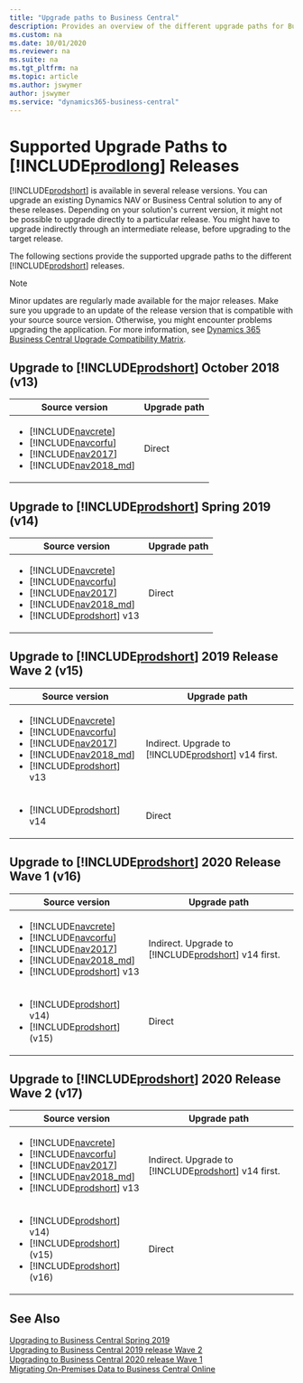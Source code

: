 ```yaml
---
title: "Upgrade paths to Business Central"
description: Provides an overview of the different upgrade paths for Business Central
ms.custom: na
ms.date: 10/01/2020
ms.reviewer: na
ms.suite: na
ms.tgt_pltfrm: na
ms.topic: article
ms.author: jswymer
author: jswymer
ms.service: "dynamics365-business-central"
---
```


# Supported Upgrade Paths to [!INCLUDE[prodlong](../developer/includes/prodlong.md)] Releases

[!INCLUDE[prodshort](../developer/includes/prodshort.md)] is available in several release versions. You can upgrade an existing Dynamics NAV or Business Central solution to any of these releases. Depending on your solution's current version, it might not be possible to upgrade directly to a particular release. You might have to upgrade indirectly through an intermediate release, before upgrading to the target release.  

<!--

Whether you can upgrade directly to a release will depend on the source version. For some targets, there's an indirect path through an intermediate version. The path that you must take to upgrade to the new Oracle Database 11g release depends on the release number of your current database. It might not be possible to directly upgrade from your current release of Oracle Database to the latest release. Depending on your current release, you might be required to upgrade through one or more intermediate releases to upgrade to the new Oracle Database 11g release.

-->

The following sections provide the supported upgrade paths to the different [!INCLUDE[prodshort](../developer/includes/prodshort.md)] releases.

> [!NOTE]
> Minor updates are regularly made available for the major releases. Make sure you upgrade to an update of the release version that is compatible with your source source version. Otherwise, you might encounter problems upgrading the application. For more information, see [Dynamics 365 Business Central Upgrade Compatibility Matrix](/dynamics365/business-central/dev-itpro/upgrade/upgrade-v14-v15-compatibility?branch=2020rw1-upgrade).

## Upgrade to [!INCLUDE[prodshort](../developer/includes/prodshort.md)] October 2018 (v13)

|  Source version  |  Upgrade path  |
|------------|--------------|
|<ul><li> [!INCLUDE[navcrete](../developer/includes/navcrete_md.md)]</li><li>[!INCLUDE[navcorfu](../developer/includes/navcorfu_md.md)]</li><li>[!INCLUDE[nav2017](../developer/includes/nav2017.md)]</li><li>[!INCLUDE[nav2018_md](../developer/includes/nav2018_md.md)]</li></ul>|Direct|

## Upgrade to [!INCLUDE[prodshort](../developer/includes/prodshort.md)] Spring 2019 (v14)

|  Source version  |   Upgrade path  |
|------------|--------------|
|<ul><li> [!INCLUDE[navcrete](../developer/includes/navcrete_md.md)]</li><li>[!INCLUDE[navcorfu](../developer/includes/navcorfu_md.md)]</li><li>[!INCLUDE[nav2017](../developer/includes/nav2017.md)]</li><li>[!INCLUDE[nav2018_md](../developer/includes/nav2018_md.md)]</li><li>[!INCLUDE[prodshort](../developer/includes/prodshort.md)] v13</li></ul>|Direct|


## Upgrade to [!INCLUDE[prodshort](../developer/includes/prodshort.md)] 2019 Release Wave 2 (v15) 

|  Source version  |   Upgrade path  |
|------------|--------------|
|<ul><li> [!INCLUDE[navcrete](../developer/includes/navcrete_md.md)]</li><li>[!INCLUDE[navcorfu](../developer/includes/navcorfu_md.md)]</li><li>[!INCLUDE[nav2017](../developer/includes/nav2017.md)]</li><li>[!INCLUDE[nav2018_md](../developer/includes/nav2018_md.md)]</li><li>[!INCLUDE[prodshort](../developer/includes/prodshort.md)] v13</li></ul>|Indirect. Upgrade to [!INCLUDE[prodshort](../developer/includes/prodshort.md)] v14 first.|
|<ul><li> [!INCLUDE[prodshort](../developer/includes/prodshort.md)] v14</li></ul>|Direct |

## Upgrade to [!INCLUDE[prodshort](../developer/includes/prodshort.md)] 2020 Release Wave 1 (v16) 

|  Source version  |   Upgrade path  |
|------------|--------------|
|<ul><li> [!INCLUDE[navcrete](../developer/includes/navcrete_md.md)]</li><li>[!INCLUDE[navcorfu](../developer/includes/navcorfu_md.md)]</li><li>[!INCLUDE[nav2017](../developer/includes/nav2017.md)]</li><li>[!INCLUDE[nav2018_md](../developer/includes/nav2018_md.md)]</li><li>[!INCLUDE[prodshort](../developer/includes/prodshort.md)] v13</li></ul>|Indirect. Upgrade to [!INCLUDE[prodshort](../developer/includes/prodshort.md)] v14 first.|
|<ul><li> [!INCLUDE[prodshort](../developer/includes/prodshort.md)] v14)</li><li> [!INCLUDE[prodshort](../developer/includes/prodshort.md)] (v15)</li></ul>|Direct|


## Upgrade to [!INCLUDE[prodshort](../developer/includes/prodshort.md)] 2020 Release Wave 2 (v17) 

|  Source version  |   Upgrade path  |
|------------|--------------|
|<ul><li> [!INCLUDE[navcrete](../developer/includes/navcrete_md.md)]</li><li>[!INCLUDE[navcorfu](../developer/includes/navcorfu_md.md)]</li><li>[!INCLUDE[nav2017](../developer/includes/nav2017.md)]</li><li>[!INCLUDE[nav2018_md](../developer/includes/nav2018_md.md)]</li><li>[!INCLUDE[prodshort](../developer/includes/prodshort.md)] v13</li></ul>|Indirect. Upgrade to [!INCLUDE[prodshort](../developer/includes/prodshort.md)] v14 first.|
|<ul><li> [!INCLUDE[prodshort](../developer/includes/prodshort.md)] v14)</li><li> [!INCLUDE[prodshort](../developer/includes/prodshort.md)] (v15)</li><li> [!INCLUDE[prodshort](../developer/includes/prodshort.md)] (v16)</li></ul>|Direct|
  
## See Also

[Upgrading to Business Central Spring 2019](upgrading-to-business-central-on-premises.md)  
[Upgrading to Business Central 2019 release Wave 2](upgrade-overview-v15.md)  
[Upgrading to Business Central 2020 release Wave 1](upgrade-overview-v16.md)  
[Migrating On-Premises Data to Business Central Online](../administration/migrate-data.md)  

